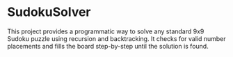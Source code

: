 # SudokuSolver
This project provides a programmatic way to solve any standard 9x9 Sudoku puzzle using recursion and backtracking. It checks for valid number placements and fills the board step-by-step until the solution is found.
